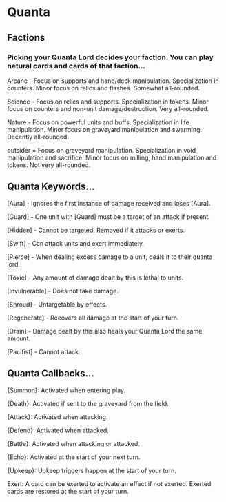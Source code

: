 # Quanta

## Factions

### Picking your Quanta Lord decides your faction. You can play netural cards and cards of that faction...

Arcane - Focus on supports and hand/deck manipulation. Specialization in counters. Minor focus on relics and flashes. Somewhat all-rounded.

Science - Focus on relics and supports. Specialization in tokens. Minor focus on counters and non-unit damage/destruction. Very all-rounded.

Nature - Focus on powerful units and buffs. Specialization in life manipulation. Minor focus on graveyard manipulation and swarming. Decently all-rounded.

outsider = Focus on graveyard manipulation. Specialization in void manipulation and sacrifice. Minor focus on milling, hand manipulation and tokens. Not very all-rounded.

## Quanta Keywords...

[Aura]              - Ignores the first instance of damage received and loses [Aura].

[Guard]             - One unit with [Guard] must be a target of an attack if present.

[Hidden]            - Cannot be targeted. Removed if it attacks or exerts.

[Swift]             - Can attack units and exert immediately.

[Pierce]            - When dealing excess damage to a unit, deals it to their quanta lord.

[Toxic]             - Any amount of damage dealt by this is lethal to units.

[Invulnerable]      - Does not take damage.

[Shroud]            - Untargetable by effects.

[Regenerate]        - Recovers all damage at the start of your turn.

[Drain]             - Damage dealt by this also heals your Quanta Lord the same amount.

[Pacifist]          - Cannot attack.

## Quanta Callbacks...

{Summon}:    Activated when entering play.

{Death}:     Activated if sent to the graveyard from the field.

{Attack}:    Activated when attacking.

{Defend}:    Activated when attacked.

{Battle}:    Activated when attacking or attacked.

{Echo}:      Activated at the start of your next turn.

{Upkeep}:    Upkeep triggers happen at the start of your turn.

Exert:       A card can be exerted to activate an effect if not exerted. Exerted cards are restored at the start of your turn.
